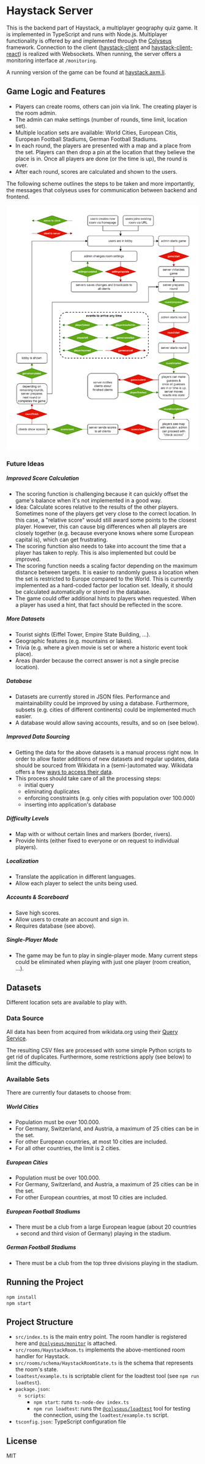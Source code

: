 # Haystack Server

This is the backend part of Haystack, a multiplayer geography quiz game. 
It is implemented in TypeScript and runs with Node.js. 
Multiplayer functionality is offered by and implemented through the 
[Colyseus](http://docs.colyseus.io/) framework. Connection to the client 
([haystack-client](https://github.com/alex2702/haystack-client) and 
[haystack-client-react](https://github.com/alex2702/haystack-client-react)) is realized with Websockets. When running,
the server offers a monitoring interface at `/monitoring`.

A running version of the game can be found at [haystack.axm.li](https://haystack.axm.li/).

## Game Logic and Features

- Players can create rooms, others can join via link. The creating player is the room admin.
- The admin can make settings (number of rounds, time limit, location set).
- Multiple location sets are available: World Cities, European Citis, European Football Stadiums, 
  German Football Stadiums.
- In each round, the players are presented with a map and a place from the set. Players can then drop a pin at the
  location that they believe the place is in. Once all players are done (or the time is up), the round is over.
- After each round, scores are calculated and shown to the users.

The following scheme outlines the steps to be taken and more importantly, the messages that colyseus uses for 
communication between backend and frontend.

![Game Logic](/game_logic.png "Game Logic")

### Future Ideas

##### Improved Score Calculation
- The scoring function is challenging because it can quickly offset the game's balance when it's not implemented in a 
  good way. 
- Idea: Calculate scores relative to the results of the other players. Sometimes none of the players get very close to
  the correct location. In this case, a "relative score" would still award some points to the closest player. However,
  this can cause big differences when all players are closely together (e.g. because everyone knows where some European
  capital is), which can get frustrating.
- The scoring function also needs to take into account the time that a player has taken to reply. This is also 
  implemented but could be improved.
- The scoring function needs a scaling factor depending on the maximum distance between targets. It is easier to 
  randomly guess a location when the set is restricted to Europe compared to the World. This is currently implemented
  as a hard-coded factor per location set. Ideally, it should be calculated automatically or stored in the database.
- The game could offer additional hints to players when requested. When a player has used a hint, that fact should be 
  reflected in the score.

##### More Datasets
- Tourist sights (Eiffel Tower, Empire State Building, ...).
- Geographic features (e.g. mountains or lakes).
- Trivia (e.g. where a given movie is set or where a historic event took place).
- Areas (harder because the correct answer is not a single precise location).

##### Database
- Datasets are currently stored in JSON files. Performance and maintainability could be improved by using a database. 
  Furthermore, subsets (e.g. cities of different continents) could be implemented much easier.
- A database would allow saving accounts, results, and so on (see below).

##### Improved Data Sourcing
- Getting the data for the above datasets is a manual process right now. In order to allow faster additions of new 
  datasets and regular updates, data should be sourced from Wikidata in a (semi-)automated way. Wikidata offers a 
  few [ways to access their data](https://www.wikidata.org/wiki/Wikidata:Tools/For_programmers).
- This process should take care of all the processing steps:
  - initial query
  - eliminating duplicates
  - enforcing constraints (e.g. only cities with population over 100.000)
  - inserting into application's database

##### Difficulty Levels
- Map with or without certain lines and markers (border, rivers).
- Provide hints (either fixed to everyone or on request to individual players).

##### Localization
- Translate the application in different languages.
- Allow each player to select the units being used.

##### Accounts & Scoreboard
- Save high scores.
- Allow users to create an account and sign in.
- Requires database (see above).

##### Single-Player Mode
- The game may be fun to play in single-player mode. Many current steps could be eliminated when playing with just one
  player (room creation, ...).

## Datasets

Different location sets are available to play with.

### Data Source

All data has been from acquired from wikidata.org using their [Query Service](https://query.wikidata.org/).

The resulting CSV files are processed with some simple Python scripts to get rid of duplicates.
Furthermore, some restrictions apply (see below) to limit the difficulty.

### Available Sets

There are currently four datasets to choose from:

##### World Cities
- Population must be over 100.000.
- For Germany, Switzerland, and Austria, a maximum of 25 cities can be in the set.
- For other European countries, at most 10 cities are included.
- For all other countries, the limit is 2 cities.

##### European Cities
- Population must be over 100.000.
- For Germany, Switzerland, and Austria, a maximum of 25 cities can be in the set.
- For other European countries, at most 10 cities are included.

##### European Football Stadiums
- There must be a club from a large European league (about 20 countries + second and third vision of Germany)
  playing in the stadium.

##### German Football Stadiums
- There must be a club from the top three divisions playing in the stadium.

## Running the Project

```
npm install
npm start
```

## Project Structure

- `src/index.ts` is the main entry point. The room handler is registered here
  and [`@colyseus/monitor`](https://github.com/colyseus/colyseus-monitor) is attached.
- `src/rooms/HaystackRoom.ts` implements the above-mentioned room handler for Haystack.
- `src/rooms/schema/HaystackRoomState.ts` is the schema that represents the room's state.
- `loadtest/example.ts` is scriptable client for the loadtest tool (see `npm run loadtest`).
- `package.json`:
    - `scripts`:
        - `npm start`: runs `ts-node-dev index.ts`
        - `npm run loadtest`: runs the [`@colyseus/loadtest`](https://github.com/colyseus/colyseus-loadtest/) tool for testing the connection, using the `loadtest/example.ts` script.
- `tsconfig.json`: TypeScript configuration file

## License

MIT
